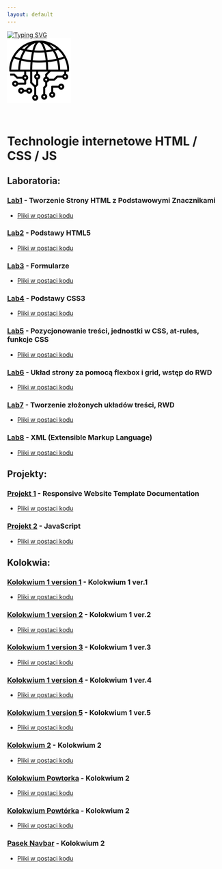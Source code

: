```yaml
---
layout: default
---
```


[![Typing SVG](https://readme-typing-svg.herokuapp.com?font=Fira+Code&size=30&pause=1000&color=000000&random=false&width=435&lines=Technologie+Internetowe)](https://github.com/dawidolko/Internet-Technologies)
<br>![Technologie](image/Technologie.png)

<br/>

# Technologie internetowe HTML / CSS / JS

## Laboratoria:

### [Lab1](LAB1) - Tworzenie Strony HTML z Podstawowymi Znacznikami
- [Pliki w postaci kodu](https://github.com/dawidolko/Internet-Technologies/tree/main/LAB1)<br>

### [Lab2](LAB2/README.md) - Podstawy HTML5
- [Pliki w postaci kodu](https://github.com/dawidolko/Internet-Technologies/tree/main/LAB2)<br>

### [Lab3](LAB3/README.md) - Formularze
- [Pliki w postaci kodu](https://github.com/dawidolko/Internet-Technologies/tree/main/LAB3)<br>

### [Lab4](LAB4/README.md) - Podstawy CSS3
- [Pliki w postaci kodu](https://github.com/dawidolko/Internet-Technologies/tree/main/LAB4)<br>

### [Lab5](LAB5/README.md) - Pozycjonowanie treści, jednostki w CSS, at-rules, funkcje CSS
- [Pliki w postaci kodu](https://github.com/dawidolko/Internet-Technologies/tree/main/LAB5)<br>

### [Lab6](LAB6/README.md) - Układ strony za pomocą flexbox i grid, wstęp do RWD
- [Pliki w postaci kodu](https://github.com/dawidolko/Internet-Technologies/tree/main/LAB6)<br>

### [Lab7](LAB7/README.md) - Tworzenie złożonych układów treści, RWD
- [Pliki w postaci kodu](https://github.com/dawidolko/Internet-Technologies/tree/main/LAB7)<br>

### [Lab8](LAB8/README.md) - XML (Extensible Markup Language)
- [Pliki w postaci kodu](https://github.com/dawidolko/Internet-Technologies/tree/main/LAB8)<br>

## Projekty:

### [Projekt 1](https://techint.dawidolko.pl/projects/ResWebsiteTemplate/) - Responsive Website Template Documentation
- [Pliki w postaci kodu](https://github.com/dawidolko/Internet-Technologies/tree/main/projects/ResWebsiteTemplate)<br>

### [Projekt 2](projects/README.md) - JavaScript
- [Pliki w postaci kodu](https://github.com/dawidolko/Internet-Technologies/tree/main/projects)<br>

## Kolokwia:

### [Kolokwium 1 version 1](KOLOKWIUM/Kolokwium1v1/README.md) - Kolokwium 1 ver.1
- [Pliki w postaci kodu](https://github.com/dawidolko/Internet-Technologies/tree/main/KOLOKWIUM/Kolokwium1v1)<br>

### [Kolokwium 1 version 2](KOLOKWIUM/Kolokwium1v2/README.md) - Kolokwium 1 ver.2
- [Pliki w postaci kodu](https://github.com/dawidolko/Internet-Technologies/tree/main/KOLOKWIUM/Kolokwium1v2)<br>

### [Kolokwium 1 version 3](KOLOKWIUM/Kolokwium1v3/README.md) - Kolokwium 1 ver.3
- [Pliki w postaci kodu](https://github.com/dawidolko/Internet-Technologies/tree/main/KOLOKWIUM/Kolokwium1v3)<br>

### [Kolokwium 1 version 4](KOLOKWIUM/Kolokwium1v4/README.md) - Kolokwium 1 ver.4
- [Pliki w postaci kodu](https://github.com/dawidolko/Internet-Technologies/tree/main/KOLOKWIUM/Kolokwium1v4)<br>

### [Kolokwium 1 version 5](KOLOKWIUM/Kolokwium1v5/README.md) - Kolokwium 1 ver.5
- [Pliki w postaci kodu](https://github.com/dawidolko/Internet-Technologies/tree/main/KOLOKWIUM/Kolokwium1v5)<br>

### [Kolokwium 2](KOLOKWIUM/Kolokwium2v1/README.md) - Kolokwium 2
- [Pliki w postaci kodu](https://github.com/dawidolko/Internet-Technologies/tree/main/KOLOKWIUM/Kolokwium2v1)<br>

### [Kolokwium Powtorka](KOLOKWIUM/Powtorka) - Kolokwium 2
- [Pliki w postaci kodu](https://github.com/dawidolko/Internet-Technologies/tree/main/KOLOKWIUM/Powtorka)<br>

### [Kolokwium Powtórka](KOLOKWIUM/Powtorkav2) - Kolokwium 2
- [Pliki w postaci kodu](https://github.com/dawidolko/Internet-Technologies/tree/main/KOLOKWIUM/Powtorkav2)<br>

### [Pasek Navbar](KOLOKWIUM/PasekNav) - Kolokwium 2
- [Pliki w postaci kodu](https://github.com/dawidolko/Internet-Technologies/tree/main/KOLOKWIUM/PasekNav)<br>
